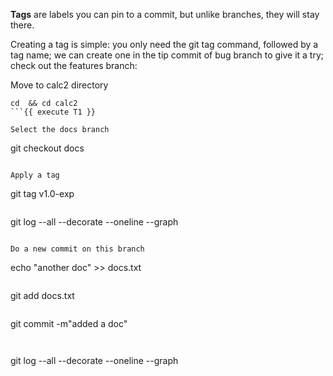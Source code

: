 **Tags** are labels you can pin to a commit, but unlike branches, they will stay there.

Creating a tag is simple: you only need the git tag command, followed by a tag
name; we can create one in the tip commit of bug branch to give it a try; check out the
features branch:

Move to calc2 directory
```
cd  && cd calc2
```{{ execute T1 }}

Select the docs branch
```
git checkout docs
```{{ execute T1 }}

Apply a tag 
```
git tag v1.0-exp
```{{ execute T1 }}

```
git log --all --decorate --oneline --graph 
```{{ execute T1 }}

Do a new commit on this branch 
```
echo "another doc" >> docs.txt 
```{{ execute T1 }}

```
git add docs.txt
```{{ execute T1 }}

```
git commit -m"added a doc"
```{{ execute T1 }}


```
git log --all --decorate --oneline --graph
```{{ execute T1 }}


